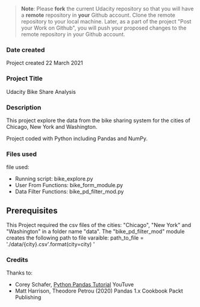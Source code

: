 > **Note**: Please **fork** the current Udacity repository so that you will have a **remote** repository in **your** Github account. Clone the remote repository to your local machine. Later, as a part of the project "Post your Work on Github", you will push your proposed changes to the remote repository in your Github account.

### Date created

Project created 22 March 2021

### Project Title

Udacity Bike Share Analysis

### Description

This project explore the data from the bike sharing system for the cities of Chicago, New York and Washington.

Project coded with Python including Pandas and NumPy.

### Files used

file used:

- Running script: bike_explore.py
- User From Functions: bike_form_module.py
- Data Filter Functions: bike_pd_filter_mod.py

## Prerequisites

This Project required the csv files of the cities: "Chicago", "New York" and "Washington" in a folder name "data".
The "bike_pd_filter_mod" module creates the following path to file varaible: path_to_file = './data/{city}.csv'.format(city=city) '

### Credits

Thanks to:

- Corey Schafer, [Python Pandas Tutorial](https://youtu.be/ZyhVh-qRZPA) YouTuve
- Matt Harrison, Theodore Petrou (2020) Pandas 1.x Cookbook Packt Publishing
